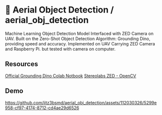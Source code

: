 # 🚁 Aerial Object Detection / aerial_obj_detection
Machine Learning Object Detection Model Interfaced with ZED Camera on UAV.
Built on the Zero-Shot Object Detection Algorithm: Grounding Dino, providing speed and accuracy.
Implemented on UAV Carrying ZED Camera and Raspberry Pi. but tested with camera on computer.

## Resources 
[Official Grounding Dino Colab Notbook](https://colab.research.google.com/github/roboflow-ai/notebooks/blob/main/notebooks/zero-shot-object-detection-with-grounding-dino.ipynb#scrollTo=wcYHE6buT_L-)
[Stereolabs ZED - OpenCV](https://github.com/stereolabs/zed-opencv/tree/master)

## Demo
https://github.com/iitz3bsmd/aerial_obj_detection/assets/112030326/5299e958-cf97-4174-8712-cd4ae29d6526


